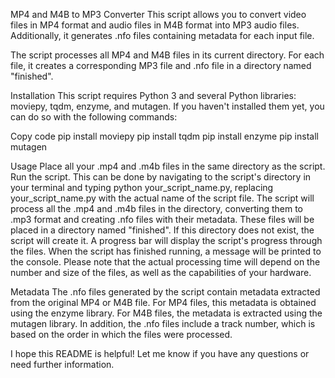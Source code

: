 MP4 and M4B to MP3 Converter
This script allows you to convert video files in MP4 format and audio files in M4B format into MP3 audio files. Additionally, it generates .nfo files containing metadata for each input file.

The script processes all MP4 and M4B files in its current directory. For each file, it creates a corresponding MP3 file and .nfo file in a directory named "finished".

Installation
This script requires Python 3 and several Python libraries: moviepy, tqdm, enzyme, and mutagen. If you haven't installed them yet, you can do so with the following commands:

Copy code
pip install moviepy
pip install tqdm
pip install enzyme
pip install mutagen

Usage
Place all your .mp4 and .m4b files in the same directory as the script.
Run the script. This can be done by navigating to the script's directory in your terminal and typing python your_script_name.py, replacing your_script_name.py with the actual name of the script file.
The script will process all the .mp4 and .m4b files in the directory, converting them to .mp3 format and creating .nfo files with their metadata. These files will be placed in a directory named "finished". If this directory does not exist, the script will create it.
A progress bar will display the script's progress through the files. When the script has finished running, a message will be printed to the console.
Please note that the actual processing time will depend on the number and size of the files, as well as the capabilities of your hardware.

Metadata
The .nfo files generated by the script contain metadata extracted from the original MP4 or M4B file. For MP4 files, this metadata is obtained using the enzyme library. For M4B files, the metadata is extracted using the mutagen library. In addition, the .nfo files include a track number, which is based on the order in which the files were processed.

I hope this README is helpful! Let me know if you have any questions or need further information.
